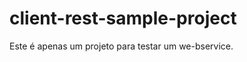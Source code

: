 client-rest-sample-project
==========================

Este é apenas um projeto para testar um we-bservice.
